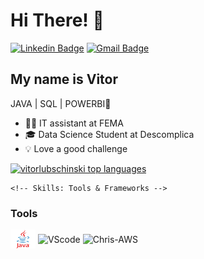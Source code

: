 
<h1>Hi There! 👋</h1>

[![Linkedin Badge](https://img.shields.io/badge/-LinkedIn-6633cc?style=flat-square&logo=Linkedin&logoColor=white&link=https://https://www.linkedin.com/in/vitorgabrielzanini/)](https://www.linkedin.com/in/vitorgabrielzanini/)
[![Gmail Badge](https://img.shields.io/badge/-vitorzaninilubschinski@gmail.com-6633cc?style=flat-square&logo=Gmail&logoColor=white&link=mailto:vitorzaninilubschinski@gmail.com)](mailto:vitorzaninilubschinski@gmail.com)


## My name is Vitor
JAVA | SQL | POWERBI🚀
- 👩‍💻 IT assistant at FEMA
- 🎓 Data Science Student at Descomplica
- 💡 Love a good challenge

<div align="left">
  
[![vitorlubschinski top languages](https://github-readme-stats.vercel.app/api/top-langs/?username=vitorlubschinski&theme=blue-white)](https://github.com/anuraghazra/github-readme-stats)
  
 </div>

    <!-- Skills: Tools & Frameworks -->
  <div style="flex-basis: 48%;">
    <h3>Tools</h3>
    <img align="center" alt="js" height="30" width="40" src="https://github.com/devicons/devicon/blob/master/icons/java/java-original-wordmark.svg">
    <img align="center" alt="VScode" height="30" width="40" src="https://cdn.jsdelivr.net/gh/devicons/devicon/icons/vscode/vscode-original.svg">
    <img align="center" alt="Chris-AWS" height="30" width="40" src="https://cdn.jsdelivr.net/gh/devicons/devicon/icons/git/git-original.svg">
    
  </div>
  
 
